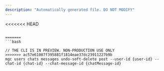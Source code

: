 ```yaml
---
description: "Automatically generated file. DO NOT MODIFY"
---
```


<<<<<<< HEAD
```cli

=======
```bash

// THE CLI IS IN PREVIEW. NON-PRODUCTION USE ONLY
>>>>>>> ac57e61007f395881f1814eae37dc23911227b9b
mgc users chats messages undo-soft-delete post --user-id {user-id} --chat-id {chat-id} --chat-message-id {chatMessage-id}

```